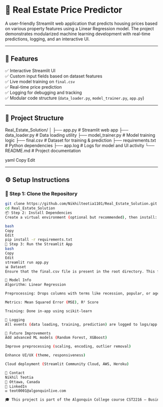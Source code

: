 # 🏡 Real Estate Price Predictor

A user-friendly Streamlit web application that predicts housing prices based on various property features using a Linear Regression model. The project demonstrates modularized machine learning development with real-time predictions, logging, and an interactive UI.

---

## 🚀 Features

✅ Interactive Streamlit UI  
✅ Custom input fields based on dataset features  
✅ Live model training on `final.csv`  
✅ Real-time price prediction  
✅ Logging for debugging and tracking  
✅ Modular code structure (`data_loader.py`, `model_trainer.py`, `app.py`)  

---

## 📁 Project Structure

Real_Estate_Solution/
│
├── app.py # Streamlit web app
├── data_loader.py # Data loading utility
├── model_trainer.py # Model training logic
├── final.csv # Dataset for training & prediction
├── requirements.txt # Python dependencies
├── app.log # Logs for model and UI activity
└── README.md # Project documentation

yaml
Copy
Edit

---

## ⚙️ Setup Instructions

### 🔁 Step 1: Clone the Repository
```bash
git clone https://github.com/Nikhilteotia1101/Real_Estate_Solution.git
cd Real_Estate_Solution
📦 Step 2: Install Dependencies
Create a virtual environment (optional but recommended), then install:

bash
Copy
Edit
pip install -r requirements.txt
🏃 Step 3: Run the Streamlit App
bash
Copy
Edit
streamlit run app.py
📊 Dataset
Ensure that the final.csv file is present in the root directory. This file is required to load the dataset and train the prediction model. The target variable is price, and input fields are dynamically generated from other columns.

🧠 Model Info
Algorithm: Linear Regression

Preprocessing: Drops columns with terms like recession, popular, or age

Metrics: Mean Squared Error (MSE), R² Score

Training: Done in-app using scikit-learn

📝 Logging
All events (data loading, training, prediction) are logged to logs/app.log using Python’s built-in logging module.

🎯 Future Improvements
Add advanced ML models (Random Forest, XGBoost)

Improve preprocessing (scaling, encoding, outlier removal)

Enhance UI/UX (theme, responsiveness)

Cloud deployment (Streamlit Community Cloud, AWS, Heroku)

📧 Contact
Nikhil Teotia
📍 Ottawa, Canada
🔗 LinkedIn
✉️ teot0001@algonquinlive.com

🎓 This project is part of the Algonquin College course CST2216 – Business Intelligence System Infrastructure – Individual Term Project.
